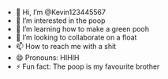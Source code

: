 - 👋 Hi, I’m @Kevin123445567
- 👀 I’m interested in the poop
- 🌱 I’m learning how to make a green pooh 
- 💞️ I’m looking to collaborate on a float
- 📫 How to reach me with a shit
- 😄 Pronouns: HIHIH
- ⚡ Fun fact: The poop is my favourite brother

<!---
Kevin123445567/Kevin123445567 is a ✨ special ✨ repository because its `README.md` (this file) appears on your GitHub profile.
You can click the Preview link to take a look at your changes.
--->
